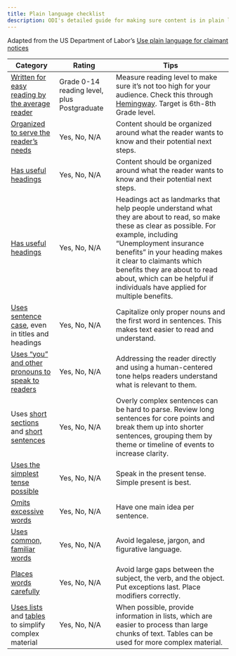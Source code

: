 ```yaml
---
title: Plain language checklist
description: ODI's detailed guide for making sure content is in plain language
---
```


Adapted from the US Department of Labor’s [Use plain language for claimant notices](https://www.dol.gov/agencies/eta/ui-modernization/claimant-notices)

| **Category** | **Rating** | **Tips** |
| ----- | ----- | ----- |
| [Written for easy reading by the average reader](https://www.plainlanguage.gov/guidelines/audience/) | Grade 0-14 reading level, plus Postgraduate | Measure reading level to make sure it’s not too high for your audience. Check this through [Hemingway](https://hemingwayapp.com/). Target is 6th-8th Grade level. |
| [Organized to serve the reader’s needs](https://www.plainlanguage.gov/guidelines/organize/) | Yes, No, N/A | Content should be organized around what the reader wants to know and their potential next steps. |
| [Has useful headings](https://www.plainlanguage.gov/guidelines/organize/add-useful-headings/) | Yes, No, N/A | Content should be organized around what the reader wants to know and their potential next steps. |
| [Has useful headings](https://www.plainlanguage.gov/guidelines/organize/add-useful-headings/) | Yes, No, N/A | Headings act as landmarks that help people understand what they are about to read, so make these as clear as possible. For example, including “Unemployment insurance benefits” in your heading makes it clear to claimants which benefits they are about to read about, which can be helpful if individuals have applied for multiple benefits. |
| [Uses sentence case](https://readabilityguidelines.co.uk/grammar-points/capital-letters/), even in titles and headings | Yes, No, N/A | Capitalize only proper nouns and the first word in sentences. This makes text easier to read and understand. |
| [Uses “you” and other pronouns to speak to readers](https://www.plainlanguage.gov/guidelines/audience/address-the-user/) | Yes, No, N/A | Addressing the reader directly and using a human-centered tone helps readers understand what is relevant to them. |
| Uses [short sections](https://www.plainlanguage.gov/guidelines/concise/write-short-sections/) and [short sentences](https://www.plainlanguage.gov/guidelines/concise/write-short-sentences/) | Yes, No, N/A | Overly complex sentences can be hard to parse. Review long sentences for core points and break them up into shorter sentences, grouping them by theme or timeline of events to increase clarity. |
| [Uses the simplest tense possible](https://www.plainlanguage.gov/guidelines/conversational/use-the-present-tense/) | Yes, No, N/A | Speak in the present tense. Simple present is best. |
| [Omits excessive words](https://www.plainlanguage.gov/guidelines/concise/write-short-sentences/) | Yes, No, N/A | Have one main idea per sentence. |
| [Uses common, familiar words](https://www.plainlanguage.gov/guidelines/words/use-simple-words-phrases/) | Yes, No, N/A | Avoid legalese, jargon, and figurative language. |
| [Places words carefully](https://www.plainlanguage.gov/guidelines/words/place-words-carefully/) | Yes, No, N/A | Avoid large gaps between the subject, the verb, and the object. Put exceptions last. Place modifiers correctly. |
| [Uses lists](https://www.plainlanguage.gov/guidelines/organize/use-lists/) and [tables](https://www.plainlanguage.gov/guidelines/design/use-tables-to-make-complex-material-easier-to-understand/) to simplify complex material | Yes, No, N/A | When possible, provide information in lists, which are easier to process than large chunks of text. Tables can be used for more complex material. |
